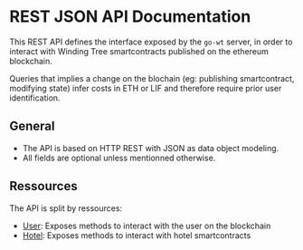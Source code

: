 # REST JSON API Documentation

This REST API defines the interface exposed by the `go-wt` server, in order to interact with Winding Tree smartcontracts published on the ethereum blockchain.

Queries that implies a change on the blochain (eg: publishing smartcontract, modifying state) infer costs in ETH or LIF and therefore require prior user identification.

## General

* The API is based on HTTP REST with JSON as data object modeling.
* All fields are optional unless mentionned otherwise.

## Ressources

The API is split by ressources:

* [User](User.md): Exposes methods to interact with the user on the blockchain
* [Hotel](Hotel.md): Exposes methods to interact with hotel smartcontracts
